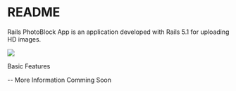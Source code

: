 # README

Rails PhotoBlock App is an application developed with Rails 5.1 for uploading HD images.

![](https://res.cloudinary.com/dko7n7x16/image/upload/v1524730462/Photoblock_mlg0jz.png)

Basic Features

-- More Information Comming Soon